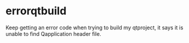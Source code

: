 # errorqtbuild
Keep getting an error code when trying to build my qtproject, it says it is unable to find Qapplication header file.

